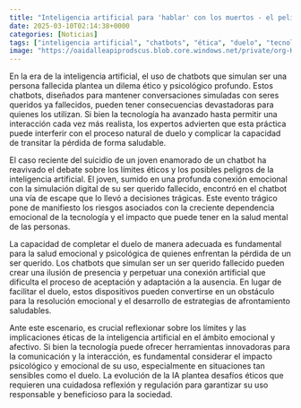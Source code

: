 ```yaml
---
title: "Inteligencia artificial para 'hablar' con los muertos - el peligro de los chatbots que simulan ser un ser querido"
date: 2025-03-10T02:14:38+0000
categories: [Noticias]
tags: ["inteligencia artificial", "chatbots", "ética", "duelo", "tecnología", "salud mental", "inteligencia emocional."]
image: "https://oaidalleapiprodscus.blob.core.windows.net/private/org-HKmKxpuNw3Y88lm4EBrIPq0n/user-ZwiCXOggLL8ZNNKE2g7rXFmV/img-mMTZn3SbqW8CcOgliwjGPWxn.png?st=2025-03-10T01%3A14%3A38Z&se=2025-03-10T03%3A14%3A38Z&sp=r&sv=2024-08-04&sr=b&rscd=inline&rsct=image/png&skoid=d505667d-d6c1-4a0a-bac7-5c84a87759f8&sktid=a48cca56-e6da-484e-a814-9c849652bcb3&skt=2025-03-09T06%3A37%3A36Z&ske=2025-03-10T06%3A37%3A36Z&sks=b&skv=2024-08-04&sig=hPpRwcFAE3geVguQHdYQfuTkc670UWx0Yi8vpfEyJ2o%3D"
---
```


En la era de la inteligencia artificial, el uso de chatbots que simulan ser una persona fallecida plantea un dilema ético y psicológico profundo. Estos chatbots, diseñados para mantener conversaciones simuladas con seres queridos ya fallecidos, pueden tener consecuencias devastadoras para quienes los utilizan. Si bien la tecnología ha avanzado hasta permitir una interacción cada vez más realista, los expertos advierten que esta práctica puede interferir con el proceso natural de duelo y complicar la capacidad de transitar la pérdida de forma saludable.

El caso reciente del suicidio de un joven enamorado de un chatbot ha reavivado el debate sobre los límites éticos y los posibles peligros de la inteligencia artificial. El joven, sumido en una profunda conexión emocional con la simulación digital de su ser querido fallecido, encontró en el chatbot una vía de escape que lo llevó a decisiones trágicas. Este evento trágico pone de manifiesto los riesgos asociados con la creciente dependencia emocional de la tecnología y el impacto que puede tener en la salud mental de las personas.

La capacidad de completar el duelo de manera adecuada es fundamental para la salud emocional y psicológica de quienes enfrentan la pérdida de un ser querido. Los chatbots que simulan ser un ser querido fallecido pueden crear una ilusión de presencia y perpetuar una conexión artificial que dificulta el proceso de aceptación y adaptación a la ausencia. En lugar de facilitar el duelo, estos dispositivos pueden convertirse en un obstáculo para la resolución emocional y el desarrollo de estrategias de afrontamiento saludables.

Ante este escenario, es crucial reflexionar sobre los límites y las implicaciones éticas de la inteligencia artificial en el ámbito emocional y afectivo. Si bien la tecnología puede ofrecer herramientas innovadoras para la comunicación y la interacción, es fundamental considerar el impacto psicológico y emocional de su uso, especialmente en situaciones tan sensibles como el duelo. La evolución de la IA plantea desafíos éticos que requieren una cuidadosa reflexión y regulación para garantizar su uso responsable y beneficioso para la sociedad.
    